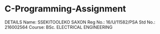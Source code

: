 # C-Programming-Assignment

DETAILS
Name: SSEKITOOLEKO SAXON
Reg No.: 16/U/11582/PSA
Std No.: 216002564
Course: BSc. ELECTRICAL ENGINEERING
